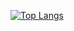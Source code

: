 [![Top Langs](https://github-readme-stats.vercel.app/api/top-langs/?username=noahsarktaiwan2008&layout=compact)](https://github.com/anuraghazra/github-readme-stats)